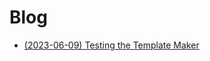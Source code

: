 # Blog
- [(2023-06-09) Testing the Template Maker](#/blogposts/(2023-06-09)_Testing_the_Template_Maker.md)
